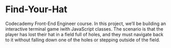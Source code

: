 # Find-Your-Hat
Codecademy Front-End Engineer course. 
In this project, we’ll be building an interactive terminal game iwith JavaScript classes. The scenario is that the player has lost their hat in a field full of holes, and they must navigate back to it without falling down one of the holes or stepping outside of the field.
